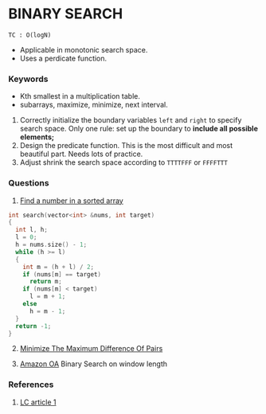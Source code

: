 # BINARY SEARCH

<code>TC : O(logN)</code>

- Applicable in monotonic search space.
- Uses a perdicate function.

### Keywords

- Kth smallest in a multiplication table.
- subarrays, maximize, minimize, next interval.


1. Correctly initialize the boundary variables <code>left</code> and <code>right</code> to specify search space. Only one rule: set up the boundary to <b>include all possible elements;</b>
2. Design the predicate function. This is the most difficult and most beautiful part. Needs lots of practice.
3. Adjust shrink the search space according to <code>TTTTFFF</code> or <code>FFFFTTT</code>

### Questions

1. [Find a number in a sorted array](https://leetcode.com/problems/binary-search/description/)

```cpp
int search(vector<int> &nums, int target)
{
  int l, h;
  l = 0;
  h = nums.size() - 1;
  while (h >= l)
  {
    int m = (h + l) / 2;
    if (nums[m] == target)
      return m;
    if (nums[m] < target)
      l = m + 1;
    else
      h = m - 1;
  }
  return -1;
}
```

2. [Minimize The Maximum Difference Of Pairs](https://leetcode.com/problems/minimize-the-maximum-difference-of-pairs/description/)

3. [Amazon OA]()
  Binary Search on window length

### References

1. [LC article 1](https://leetcode.com/discuss/study-guide/786126/Python-Powerful-Ultimate-Binary-Search-Template.-Solved-many-problems)

<!-- 30 sessions done -->